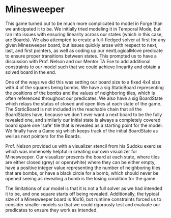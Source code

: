 # Minesweeper
This game turned out to be much more complicated to model in Forge than we anticipated it to be. We initially tried modeling it in Temporal Mode, but ran into issues with ensuring linearity across our states (which in this case, are Boards). We also attempted to create a full-fledged solver at first for any given Minesweeper board, but issues quickly arose with respect to next, last, and first pointers, as well as coding up our nextLogicalMove predicate to ensure proper transitions between states. This prompted us to have a discussion with Prof. Nelson and our Mentor TA Ese to add additional constraints to our model such that we could achieve linearity and obtain a solved board in the end.

One of the ways we did this was setting our board size to a fixed 4x4 size with 4 of the squares being bombs. We have a sig StaticBoard representing the positions of the bombs and the values of neighboring tiles, which is often referenced throughout our predicates. We also have a sig BoardState which relays the status of closed and open tiles at each state of the game. The StaticBoard is not included in the reachable chain that all the BoardStates have, because we don't ever want a next board to be the fully revealed one, and similarly our initial state is always a completely covered board spare one 'safe' tile that is revealed as a starting point for the model. We finally have a Game sig which keeps track of the initial BoardState as well as next pointers for the Boards. 

Prof. Nelson provided us with a visualizer stencil from his Sudoku exercise which was immensely helpful in creating our own visualizer for Minesweeper. Our visualizer presents the board at each state, where tiles are either closed (grey) or open(white) where they can be either empty, have a positive integer value representing the number of neighboring tiles that are bombs, or have a black circle for a bomb, which should never be opened seeing as revealing a bomb is the losing condition for the game.   

The limitations of our model is that it is not a full solver as we had intended it to be, and one square starts off being revealed. Additionally, the typical size of a Minesweeper board is 16x16, but runtime constraints forced us to consider smaller models so that we could rigorously test and evaluate our predicates to ensure they work as intended. 
